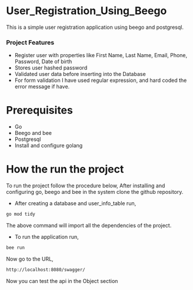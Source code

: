 # User_Registration_Using_Beego
This is a simple user registration application using beego and postgresql.

### Project Features
* Register user with properties like First Name, Last Name, Email, Phone, Password, Date of birth
* Stores user hashed password
* Validated user data before inserting into the Database
* For form validation I have used regular expression, and hard coded the error message if have.
# Prerequisites
* Go
* Beego and bee
* Postgresql
* Install and configure golang

# How the run the project
To run the project follow the procedure below,
After installing and configuring go, beego and bee in the system clone the github repository.

* After creating a database and user_info_table run,
``` bash
go mod tidy
```
The above command will import all the dependencies of the project.
* To run the application run,
 ``` bash
 bee run
```
Now go to the URL,
``` bash
http://localhost:8080/swagger/
```
Now you can test the api in the Object section
